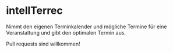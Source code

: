 # intellTerrec
Nimmt den eigenen Terminkalender und mögliche Termine für eine Veranstaltung und gibt den optimalen Termin aus.

Pull requests sind willkommen!
